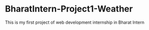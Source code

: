 # BharatIntern-Project1-Weather
This is my first project of web development internship in Bharat Intern
